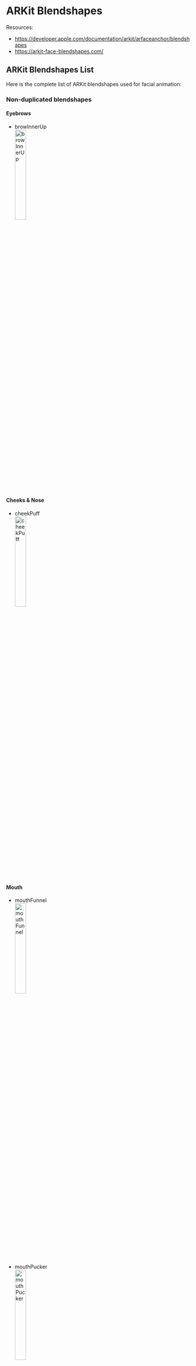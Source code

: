 # ARKit Blendshapes
Resources: 
* https://developer.apple.com/documentation/arkit/arfaceanchor/blendshapes
* https://arkit-face-blendshapes.com/
  
## ARKit Blendshapes List
Here is the complete list of ARKit blendshapes used for facial animation:

### Non-duplicated blendshapes

#### Eyebrows
  - browInnerUp<br>
    <img src="ARKit_images/browInnerUp.png" alt="browInnerUp" width="25%">

#### Cheeks & Nose
  - cheekPuff<br>
    <img src="ARKit_images/cheekPuff.png" alt="cheekPuff" width="25%">
    
#### Mouth
  - mouthFunnel<br>
    <img src="ARKit_images/mouthFunnel.png" alt="mouthFunnel" width="25%">
  - mouthPucker<br>
    <img src="ARKit_images/mouthPucker.png" alt="mouthPucker" width="25%">
  - mouthRollUpper<br>
    <img src="ARKit_images/mouthRollUpper.png" alt="mouthRollUpper" width="25%">
  - mouthRollLower<br>
    <img src="ARKit_images/mouthRollLower.png" alt="mouthRollLower" width="25%">
  - mouthShrugUpper<br>
    <img src="ARKit_images/mouthShrugUpper.png" alt="mouthShrugUpper" width="25%">
  - mouthShrugLower<br>
    <img src="ARKit_images/mouthShrugLower.png" alt="mouthShrugLower" width="25%">
  - mouthClose<br>
    <img src="ARKit_images/mouthClose.png" alt="mouthClose" width="50%">

#### Jaw
  - jawOpen<br>
    <img src="ARKit_images/jawOpen.png" alt="jawOpen" width="25%">
  - jawForward<br>
    <img src="ARKit_images/jawForward.png" alt="jawForward" width="25%">

#### Tongue
  - tongueOut<br>
    <img src="ARKit_images/tongueOut.png" alt="tongueOut" width="25%">

| Left Blendshapes | Right Blendshapes |
|------------------|-------------------|
| **Eyebrows**     | **Eyebrows**      |
| browDownLeft<br><img src="ARKit_images/browDownLeft.png" alt="browDownLeft" width="50%"> | browDownRight<br><img src="ARKit_images/browDownRight.png" alt="browDownRight" width="50%"> |
| browOuterUpLeft<br><img src="ARKit_images/browOuterUpLeft.png" alt="browOuterUpLeft" width="50%"> | browOuterUpRight<br><img src="ARKit_images/browOuterUpRight.png" alt="browOuterUpRight" width="50%"> |
|                  |                   |
| **Eyes**         | **Eyes**          |
| eyeLookUpLeft<br><img src="ARKit_images/eyeLookUpLeft.png" alt="eyeLookUpLeft" width="50%"> | eyeLookUpRight<br><img src="ARKit_images/eyeLookUpRight.png" alt="eyeLookUpRight" width="50%"> |
| eyeLookDownLeft<br><img src="ARKit_images/eyeLookDownLeft.png" alt="eyeLookDownLeft" width="50%"> | eyeLookDownRight<br><img src="ARKit_images/eyeLookDownRight.png" alt="eyeLookDownRight" width="50%"> |
| eyeLookInLeft<br><img src="ARKit_images/eyeLookInLeft.png" alt="eyeLookInLeft" width="50%"> | eyeLookInRight<br><img src="ARKit_images/eyeLookInRight.png" alt="eyeLookInRight" width="50%"> |
| eyeLookOutLeft<br><img src="ARKit_images/eyeLookOutLeft.png" alt="eyeLookOutLeft" width="50%"> | eyeLookOutRight<br><img src="ARKit_images/eyeLookOutRight.png" alt="eyeLookOutRight" width="50%"> |
| eyeBlinkLeft<br><img src="ARKit_images/eyeBlinkLeft.png" alt="eyeBlinkLeft" width="50%"> | eyeBlinkRight<br><img src="ARKit_images/eyeBlinkRight.png" alt="eyeBlinkRight" width="50%"> |
| eyeSquintLeft<br><img src="ARKit_images/eyeSquintLeft.png" alt="eyeSquintLeft" width="50%"> | eyeSquintRight<br><img src="ARKit_images/eyeSquintRight.png" alt="eyeSquintRight" width="50%"> |
| eyeWideLeft<br><img src="ARKit_images/eyeWideLeft.png" alt="eyeWideLeft" width="50%"> | eyeWideRight<br><img src="ARKit_images/eyeWideRight.png" alt="eyeWideRight" width="50%"> |
|                  |                   |
| **Cheeks & Nose**| **Cheeks & Nose** |
| cheekSquintLeft<br><img src="ARKit_images/cheekSquintLeft.png" alt="cheekSquintLeft" width="50%"> | cheekSquintRight<br><img src="ARKit_images/cheekSquintRight.png" alt="cheekSquintRight" width="50%"> |
| noseSneerLeft<br><img src="ARKit_images/noseSneerLeft.png" alt="noseSneerLeft" width="50%"> | noseSneerRight<br><img src="ARKit_images/noseSneerRight.png" alt="noseSneerRight" width="50%"> |
|                  |                   |
| **Mouth**        | **Mouth**         |
| mouthLeft<br><img src="ARKit_images/mouthLeft.png" alt="mouthLeft" width="50%"> | mouthRight<br><img src="ARKit_images/mouthRight.png" alt="mouthRight" width="50%"> |
| mouthSmileLeft<br><img src="ARKit_images/mouthSmileLeft.png" alt="mouthSmileLeft" width="50%"> | mouthSmileRight<br><img src="ARKit_images/mouthSmileRight.png" alt="mouthSmileRight" width="50%"> |
| mouthFrownLeft<br><img src="ARKit_images/mouthFrownLeft.png" alt="mouthFrownLeft" width="50%"> | mouthFrownRight<br><img src="ARKit_images/mouthFrownRight.png" alt="mouthFrownRight" width="50%"> |
| mouthDimpleLeft<br><img src="ARKit_images/mouthDimpleLeft.png" alt="mouthDimpleLeft" width="50%"> | mouthDimpleRight<br><img src="ARKit_images/mouthDimpleRight.png" alt="mouthDimpleRight" width="50%"> |
| mouthUpperUpLeft<br><img src="ARKit_images/mouthUpperUpLeft.png" alt="mouthUpperUpLeft" width="50%"> | mouthUpperUpRight<br><img src="ARKit_images/mouthUpperUpRight.png" alt="mouthUpperUpRight" width="50%"> |
| mouthLowerDownLeft<br><img src="ARKit_images/mouthLowerDownLeft.png" alt="mouthLowerDownLeft" width="50%"> | mouthLowerDownRight<br><img src="ARKit_images/mouthLowerDownRight.png" alt="mouthLowerDownRight" width="50%"> |
| mouthPressLeft<br><img src="ARKit_images/mouthPressLeft.png" alt="mouthPressLeft" width="50%"> | mouthPressRight<br><img src="ARKit_images/mouthPressRight.png" alt="mouthPressRight" width="50%"> |
| mouthStretchLeft<br><img src="ARKit_images/mouthStretchLeft.png" alt="mouthStretchLeft" width="50%"> | mouthStretchRight<br><img src="ARKit_images/mouthStretchRight.png" alt="mouthStretchRight" width="50%"> |
|                  |                   |
| **Jaw**          | **Jaw**           |
| jawLeft<br><img src="ARKit_images/jawLeft.png" alt="jawLeft" width="50%"> | jawRight<br><img src="ARKit_images/jawRight.png" alt="jawRight" width="50%"> |
|                  |                   |

